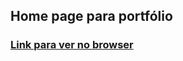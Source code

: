 <h2>Home page para portfólio</h2>

<h3><a href="https://gabrielbaltar.github.io/">Link para ver no browser</a></h3>
